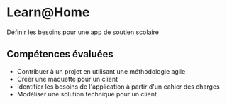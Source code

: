 # Learn@Home
Définir les besoins pour une app de soutien scolaire

## Compétences évaluées
* Contribuer à un projet en utilisant une méthodologie agile
* Créer une maquette pour un client
* Identifier les besoins de l'application à partir d'un cahier des charges
* Modéliser une solution technique pour un client
